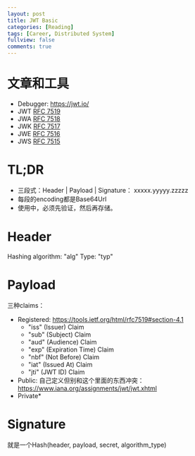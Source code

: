 ```yaml
---
layout: post
title: JWT Basic
categories: [Reading]
tags: [Career, Distributed System]
fullview: false
comments: true
---
```


# 文章和工具

* Debugger: https://jwt.io/
* JWT [RFC 7519](https://tools.ietf.org/html/rfc7519)
* JWA [RFC 7518](https://tools.ietf.org/html/rfc7518)
* JWK [RFC 7517](https://tools.ietf.org/html/rfc7517)
* JWE [RFC 7516](https://tools.ietf.org/html/rfc7516)
* JWS [RFC 7515](https://tools.ietf.org/html/rfc7515)

# TL;DR

* 三段式：Header | Payload | Signature： xxxxx.yyyyy.zzzzz
* 每段的encoding都是Base64Url
* 使用中，必须先验证，然后再存储。

# Header

Hashing algorithm: "alg"
Type: "typ"

# Payload

三种claims：

* Registered: https://tools.ietf.org/html/rfc7519#section-4.1 
    * "iss" (Issuer) Claim
    * "sub" (Subject) Claim
    * "aud" (Audience) Claim
    * "exp" (Expiration Time) Claim
    * "nbf" (Not Before) Claim
    * "iat" (Issued At) Claim
    * "jti" (JWT ID) Claim
* Public: 自己定义但别和这个里面的东西冲突：https://www.iana.org/assignments/jwt/jwt.xhtml 
* Private*

# Signature

就是一个Hash(header, payload, secret, algorithm_type)